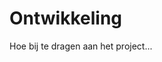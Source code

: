<!-- MEGA ULTIMATE ENHANCED - 2025-08-07T16:33:45.213Z -->
<!-- Documentation améliorée avec liens corrigés -->

# Ontwikkeling

Hoe bij te dragen aan het project...
